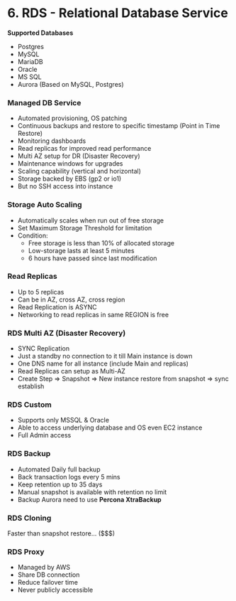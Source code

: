 # 6. **RDS - Relational Database Service**

**Supported Databases**

- Postgres
- MySQL
- MariaDB
- Oracle
- MS SQL
- Aurora (Based on MySQL, Postgres)

### **Managed DB Service**

- Automated provisioning, OS patching
- Continuous backups and restore to specific timestamp (Point in Time Restore)
- Monitoring dashboards
- Read replicas for improved read performance
- Multi AZ setup for DR (Disaster Recovery)
- Maintenance windows for upgrades
- Scaling capability (vertical and horizontal)
- Storage backed by EBS (gp2 or io1)
- But no SSH access into instance

### **Storage Auto Scaling**

- Automatically scales when run out of free storage
- Set Maximum Storage Threshold for limitation
- Condition:
    - Free storage is less than 10% of allocated storage
    - Low-storage lasts at least 5 minutes
    - 6 hours have passed since last modification

### **Read Replicas**

- Up to 5 replicas
- Can be in AZ, cross AZ, cross region
- Read Replication is ASYNC
- Networking to read replicas in same REGION is free

### **RDS Multi AZ (Disaster Recovery)**

- SYNC Replication
- Just a standby no connection to it till Main instance is down
- One DNS name for all instance (include Main and replicas)
- Read Replicas can setup as Multi-AZ
- Create Step => Snapshot => New instance restore from snapshot => sync establish

### **RDS Custom**

- Supports only MSSQL & Oracle
- Able to access underlying database and OS even EC2 instance
- Full Admin access

### RDS Backup

- Automated Daily full backup
- Back transaction logs every 5 mins
- Keep retention up to 35 days
- Manual snapshot is available with retention no limit
- Backup Aurora need to use **Percona XtraBackup**

### RDS Cloning

Faster than snapshot restore… ($$$)

### RDS Proxy

- Managed by AWS
- Share DB connection
- Reduce failover time
- Never publicly accessible